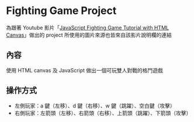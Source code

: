 # Fighting Game Project

為跟著 Youtube 影片「[JavaScript Fighting Game Tutorial with HTML Canvas](https://youtu.be/vyqbNFMDRGQ)」做出的 project
所使用的圖片來源也皆來自該影片說明欄的連結

## 內容

使用 HTML canvas 及 JavaScript 做出一個可玩雙人對戰的格鬥遊戲

## 操作方式

- 左側玩家：a 鍵（左移）、d 鍵（右移）、w 鍵（跳躍）、空白鍵（攻擊）
- 右側玩家：左箭頭（左移）、右箭頭（右移）、上箭頭（跳躍）、下箭頭（攻擊）
